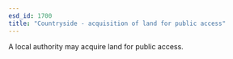 ```yaml
---
esd_id: 1700
title: "Countryside - acquisition of land for public access"
---
```


A local authority may acquire land for public access.

